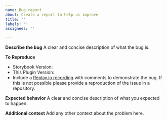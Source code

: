 ```yaml
---
name: Bug report
about: Create a report to help us improve
title: ''
labels: ''
assignees: ''

---
```


**Describe the bug**
A clear and concise description of what the bug is.

**To Reproduce**
* Storybook Version:
* This Plugin Version: 
* Include a [Replay.io recording](https://www.replay.io/) with comments to demonstrate the bug. If this is not possible please provide a reproduction of the issue in a repository.

**Expected behavior**
A clear and concise description of what you expected to happen.

**Additional context**
Add any other context about the problem here.
